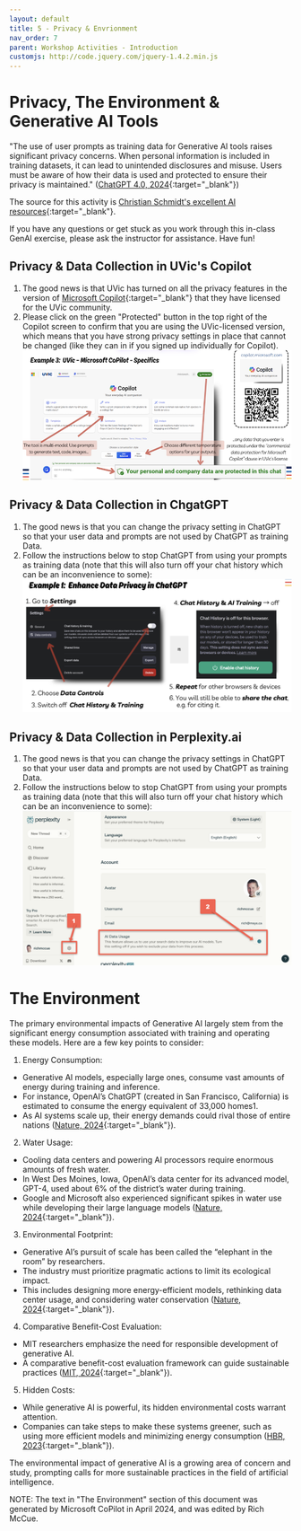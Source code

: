 ```yaml
---
layout: default
title: 5 - Privacy & Envrionment
nav_order: 7
parent: Workshop Activities - Introduction
customjs: http://code.jquery.com/jquery-1.4.2.min.js
---
```


# Privacy, The Environment & Generative AI Tools
"The use of user prompts as training data for Generative AI tools raises significant privacy concerns. When personal information is included in training datasets, it can lead to unintended disclosures and misuse. Users must be aware of how their data is used and protected to ensure their privacy is maintained." ([ChatGPT 4.0, 2024](https://chat.openai.com/share/f84eb3ac-b9be-435c-ae38-9676702a02f9){:target="_blank"})

The source for this activity is [Christian Schmidt's excellent AI resources](https://www.canva.com/design/DAF8EoHZ_kA/N4d3y1TPeF5LklU9sj6_YQ/edit){:target="_blank"}.

If you have any questions or get stuck as you work through this in-class GenAI exercise, please ask the instructor for assistance.  Have fun!

## Privacy & Data Collection in UVic's Copilot
1. The good news is that UVic has turned on all the privacy features in the version of [Microsoft Copilot](https://copilot.microsoft.com){:target="_blank"} that they have licensed for the UVic community.
2. Please click on the green "Protected" button in the top right of the Copilot screen to confirm that you are using the UVic-licensed version, which means that you have strong privacy settings in place that cannot be changed (like they can in if you signed up individually for Copilot).
<br><img src="images/5-copilot-privacy.png"  alt="Copilot privacy screenshot"><br>

## Privacy & Data Collection in ChgatGPT
1. The good news is that you can change the privacy setting in ChatGPT so that your user data and prompts are not used by ChatGPT as training Data.
2. Follow the instructions below to stop ChatGPT from using your prompts as training data (note that this will also turn off your chat history which can be an inconvenience to some):
<br><img src="images/5-chatgpt-privacy.png"  alt="ChatGPT privacy screenshot"><br>

## Privacy & Data Collection in Perplexity.ai
1. The good news is that you can change the privacy settings in ChatGPT so that your user data and prompts are not used by ChatGPT as training Data.
2. Follow the instructions below to stop ChatGPT from using your prompts as training data (note that this will also turn off your chat history which can be an inconvenience to some):
<br><img src="images/5-perplexity-privacy.png"  alt="Perplexity privacy screenshot"><br>

# The Environment
The primary environmental impacts of Generative AI largely stem from the significant energy consumption associated with training and operating these models. Here are a few key points to consider:

1. Energy Consumption:
- Generative AI models, especially large ones, consume vast amounts of energy during training and inference.
- For instance, OpenAI’s ChatGPT (created in San Francisco, California) is estimated to consume the energy equivalent of 33,000 homes1.
- As AI systems scale up, their energy demands could rival those of entire nations ([Nature, 2024](https://www.nature.com/articles/d41586-024-00478-x){:target="_blank"}).
2. Water Usage:
- Cooling data centers and powering AI processors require enormous amounts of fresh water.
- In West Des Moines, Iowa, OpenAI’s data center for its advanced model, GPT-4, used about 6% of the district’s water during training.
- Google and Microsoft also experienced significant spikes in water use while developing their large language models ([Nature, 2024](https://www.nature.com/articles/d41586-024-00478-x){:target="_blank"}).
3. Environmental Footprint:
- Generative AI’s pursuit of scale has been called the “elephant in the room” by researchers.
- The industry must prioritize pragmatic actions to limit its ecological impact.
- This includes designing more energy-efficient models, rethinking data center usage, and considering water conservation ([Nature, 2024](https://www.nature.com/articles/d41586-024-00478-x){:target="_blank"}).
4. Comparative Benefit-Cost Evaluation:
- MIT researchers emphasize the need for responsible development of generative AI.
- A comparative benefit-cost evaluation framework can guide sustainable practices ([MIT, 2024]([https://www.nature.com/articles/d41586-024-00478-x](https://impactclimate.mit.edu/2024/04/10/considering-the-environmental-impacts-of-generative-ai-to-spark-responsible-development/)){:target="_blank"}).
5. Hidden Costs:
- While generative AI is powerful, its hidden environmental costs warrant attention.
- Companies can take steps to make these systems greener, such as using more efficient models and minimizing energy consumption ([HBR, 2023]([https://www.nature.com/articles/d41586-024-00478-x](https://hbr.org/2023/07/how-to-make-generative-ai-greener)){:target="_blank"}).

The environmental impact of generative AI is a growing area of concern and study, prompting calls for more sustainable practices in the field of artificial intelligence.

NOTE: The text in "The Environment" section of this document was generated by Microsoft CoPilot in April 2024, and was edited by Rich McCue.
